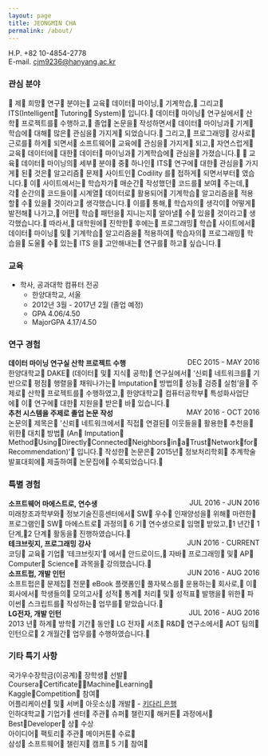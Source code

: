 ```yaml
---
layout: page
title: JEONGMIN CHA
permalink: /about/
---
```

H.P. +82 10-4854-2778  
E-mail. cjm9236@hanyang.ac.kr

### 관심 분야
 제 희망 연구 분야는 교육 데이터 마이닝, 기계학습, 그리고 ITS(Intelligent Tutoring System) 입니다. 데이터 마이닝 연구실에서 산학 프로젝트를 수행하고, 졸업 논문을 작성하면서 데이터 마이닝과 기계 학습에 대해 많은 관심을 가지게 되었습니다. 그리고, 프로그래밍 강사로 근로를 하게 되면서 소프트웨어 교육에 관심을 가지게 되고, 자연스럽게 교육 데이터에 대한 데이터 마이닝과 기계학습에 관심을 가졌습니다.  교육 데이터 마이닝의 세부 분야 중 하나인 ITS 연구에 대한 관심을 가지게 된 것은 알고리즘 문제 사이트인 Codility 를 접하게 되면서부터 였습니다. 이 사이트에서는 학습자가 매순간 작성했던 코드를 보여 주는데, 각 순간의 코드들이 시계열 데이터로 활용되어 기계학습 알고리즘을 적용할 수 있을 것이라고 생각했습니다. 이를 통해, 학습자의 생각이 어떻게 발전해 나가고, 어떤 학습 패턴을 지니는지 알아낼 수 있을 것이라고 생각했습니다. 따라서, 대학원에 진학한 후에는 프로그래밍 학습 사이트에서 데이터 마이닝 및 기계학습 알고리즘을 적용하여 학습자의 프로그래밍 학습을 도울 수 있는 ITS 을 고안해내는 연구를 하고 싶습니다.

### 교육
- 학사, 공과대학 컴퓨터 전공
    - 한양대학교, 서울
    - 2012년 3월 - 2017년 2월 (졸업 예정)
    - GPA       4.06/4.50
    - MajorGPA  4.17/4.50

### 연구 경험
**데이터 마이닝 연구실 산학 프로젝트 수행** <span style="float:right;">DEC 2015 - MAY 2016</span>  
한양대학교 DAKE (데이터 및 지식 공학) 연구실에서 ‘신뢰 네트워크를 기반으로 평점 행렬을 채워나가는 Imputation 방법의 성능 검증 실험’을 주제로 산학 프로젝트를 수행하였고, 한양대학교 컴퓨터공학부 특성화사업단에 이 연구에 대한 지원을 받은 바 있습니다.  
**추천 시스템을 주제로 졸업 논문 작성** <span style="float:right;">MAY 2016 - OCT 2016</span>  
논문의 제목은 '신뢰 네트워크에서 직접 연결된 이웃들을 활용한 추천을 위한 대치 방법 (An Imputation MethodUsingDirectlyConnectedNeighborsinaTrustNetworkforRecommendation)' 입니다. 작성한 논문은 2015년 정보처리학회 추계학술발표대회에 제출하여 논문집에 수록되었습니다.  

### 특별 경험
**소프트웨어 마에스트로, 연수생** <span style="float:right;">JUL 2016 - JUN 2016</span>  
미래창조과학부와 정보기술진흥센터에서 SW 우수 인재양성을 위해 마련한 프로그램인 SW 마에스트로 과정의 6 기 연수생으로 임명 받았고,1 년간 1 단계,2 단계 활동을 진행하였습니다.  
**테크브릿지, 프로그래밍 강사** <span style="float:right;">JUN 2016 - CURRENT</span>  
코딩 교육 기업 ‘테크브릿지’ 에서 안드로이드, 자바 프로그래밍 및 AP Computer Science 과목을 강의했습니다.  
**소프트펍, 개발 인턴** <span style="float:right;">JUN 2016 - AUG 2016</span>  
소프트펍은 문제집 전문 eBook 플랫폼인 풀자북스를 운용하는 회사로, 이 회사에서 학생들의 모의고사 성적 통계 처리 및 성적표 발행을 위한 파이썬 스크립트를 작성하는 업무를 맡았습니다.  
**LG전자, 개발 인턴** <span style="float:right;">JUL 2016 - AUG 2016</span>  
2013 년 하계 방학 기간 동안 LG 전자 서초 R&D 연구소에서 AOT 팀의 인턴으로 2 개월간 업무를 수행하였습니다.  

### 기타 특기 사항
국가우수장학금(이공계) 장학생 선발  
CourseraCertificate­MachineLearning  
KaggleCompetition 참여  
어플리케이션 및 서버 아웃소싱 개발 - [키다리 은행](https://www.facebook.com/kidaribank)  
인하대학교 기업가 센터 주관 슈퍼 챌린지 해커톤 과정에서 BestDeveloper 상 수상  
아이디어 팩토리 주관 메이커톤 수료  
삼성 소프트웨어 챌린지 캠프 5 기 참여  
